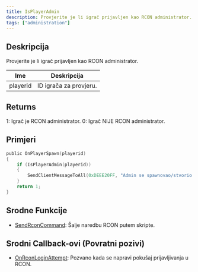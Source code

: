 ```yaml
---
title: IsPlayerAdmin
description: Provjerite je li igrač prijavljen kao RCON administrator.
tags: ["administration"]
---
```


## Deskripcija

Provjerite je li igrač prijavljen kao RCON administrator.

| Ime      | Deskripcija            |
| -------- | ---------------------- |
| playerid | ID igrača za provjeru. |

## Returns

1: Igrač je RCON administrator. 0: Igrač NIJE RCON administrator.

## Primjeri

```c
public OnPlayerSpawn(playerid)
{
    if (IsPlayerAdmin(playerid))
    {
        SendClientMessageToAll(0xDEEE20FF, "Admin se spawnovao/stvorio.");
    }
    return 1;
}
```

## Srodne Funkcije

- [SendRconCommand](SendRconCommand): Šalje naredbu RCON putem skripte.

## Srodni Callback-ovi (Povratni pozivi)

- [OnRconLoginAttempt](../callbacks/OnRconLoginAttempt): Pozvano kada se napravi pokušaj prijavljivanja u RCON.
